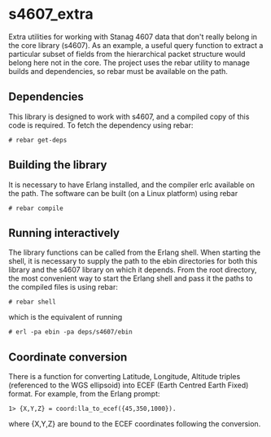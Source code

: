 # s4607_extra
Extra utilities for working with Stanag 4607 data that don't really belong in the core library (s4607). As an example, a useful query function to extract a particular subset of fields from the hierarchical packet structure would belong here not in the core. The project uses the rebar utility to manage builds and dependencies, so rebar must be available on the path.

## Dependencies
This library is designed to work with s4607, and a compiled copy of this code is required. To fetch the dependency using rebar:
```
# rebar get-deps
```
## Building the library
It is necessary to have Erlang installed, and the compiler erlc available on the path. The software can be built (on a Linux platform) using rebar 
```
# rebar compile 
```
## Running interactively
The library functions can be called from the Erlang shell. When starting the shell, it is necessary to supply the path to the ebin directories for both this library and the s4607 library on which it depends. From the root directory, the most convenient way to start the Erlang shell and pass it the paths to the compiled files is using rebar:
```
# rebar shell 
```
which is the equivalent of running
```
# erl -pa ebin -pa deps/s4607/ebin
```
## Coordinate conversion
There is a function for converting Latitude, Longitude, Altitude triples (referenced to the WGS ellipsoid) into ECEF (Earth Centred Earth Fixed) format. For example, from the Erlang prompt:
```
1> {X,Y,Z} = coord:lla_to_ecef({45,350,1000}).
```
where {X,Y,Z} are bound to the ECEF coordinates following the conversion.

